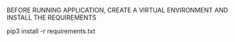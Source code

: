 BEFORE RUNNING APPLICATION,
CREATE A VIRTUAL ENVIRONMENT AND
INSTALL THE REQUIREMENTS

pip3 install -r requirements.txt